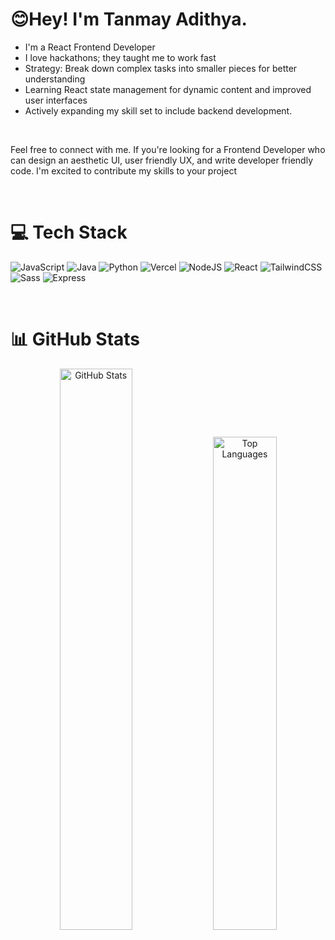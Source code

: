 <h1>😊Hey! I'm Tanmay Adithya.</h1>

  - I'm a React Frontend Developer
  - I love hackathons; they taught me to work fast
  - Strategy: Break down complex tasks into smaller pieces for better understanding
  - Learning React state management for dynamic content and improved user interfaces
  - Actively expanding my skill set to include backend development.
<br>


Feel free to connect with me. If you're looking for a Frontend Developer who can design an aesthetic UI, user friendly UX, and write developer friendly code. I'm excited to contribute my skills to your project

<br>

# 💻 Tech Stack
![JavaScript](https://img.shields.io/badge/javascript-%23323330.svg?style=for-the-badge&logo=javascript&logoColor=%23F7DF1E) ![Java](https://img.shields.io/badge/java-%23ED8B00.svg?style=for-the-badge&logo=java&logoColor=white) ![Python](https://img.shields.io/badge/python-3670A0?style=for-the-badge&logo=python&logoColor=ffdd54) ![Vercel](https://img.shields.io/badge/vercel-%23000000.svg?style=for-the-badge&logo=vercel&logoColor=white) ![NodeJS](https://img.shields.io/badge/node.js-6DA55F?style=for-the-badge&logo=node.js&logoColor=white) ![React](https://img.shields.io/badge/react-%2320232a.svg?style=for-the-badge&logo=react&logoColor=%2361DAFB) ![TailwindCSS](https://img.shields.io/badge/tailwindcss-%2338B2AC.svg?style=for-the-badge&logo=tailwind-css&logoColor=white) ![Sass](https://img.shields.io/badge/Sass-CC6699?style=for-the-badge&logo=sass&logoColor=white) ![Express](https://img.shields.io/badge/Express.js-404D59?style=for-the-badge)

<br>

# 📊 GitHub Stats

<p align="center">
  <img width="48%" src="https://github-readme-stats.vercel.app/api?username=TanmayAdithya&theme=merko&hide_border=false&include_all_commits=false&count_private=false" alt="GitHub Stats"/>
<!--   <img width="48%" src="https://github-readme-streak-stats.herokuapp.com/?user=TanmayAdithya&theme=merko&hide_border=false" alt="GitHub Streak Stats" /> -->
  <img width="45%" src="https://github-readme-stats.vercel.app/api/top-langs/?username=TanmayAdithya&theme=merko&hide_border=false&include_all_commits=false&count_private=false&layout=compact" alt="Top Languages" />
</p>


<br>
